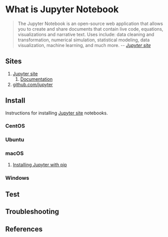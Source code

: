 # What is Jupyter Notebook

> The Jupyter Notebook is an open-source web application
> that allows you to create and share documents that contain
> live code, equations, visualizations and narrative text.
> Uses include: data cleaning and transformation, numerical simulation,
> statistical modeling, data visualization, machine learning, and much more.
> -- *[Jupyter site]*

## Sites

1. [Jupyter site]
    1. [Documentation]
1. [github.com/jupyter]

## Install

Instructions for installing [Jupyter site] notebooks.

### CentOS

### Ubuntu

### macOS

1. [Installing Jupyter with pip]

### Windows

## Test

## Troubleshooting

## References

[Documentation]: https://jupyter.org/documentation
[github.com/jupyter]: https://github.com/jupyter
[Installing Jupyter with pip]: https://jupyter.org/install
[Jupyter site]: https://jupyter.org
